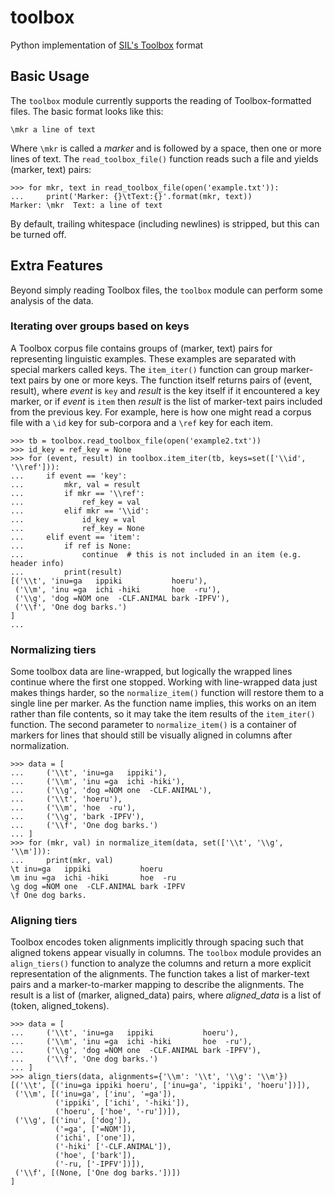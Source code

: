 # toolbox

Python implementation of [SIL's Toolbox](www.sil.org/computing/toolbox) format


## Basic Usage

The `toolbox` module currently supports the reading of Toolbox-formatted files. The basic format looks like this:

```
\mkr a line of text
```

Where `\mkr` is called a *marker* and is followed by a space, then one or more lines of text. The `read_toolbox_file()` function reads such a file and yields (marker, text) pairs:

```python3
>>> for mkr, text in read_toolbox_file(open('example.txt')):
...     print('Marker: {}\tText:{}'.format(mkr, text))
Marker: \mkr  Text: a line of text
```

By default, trailing whitespace (including newlines) is stripped, but this can be turned off.


## Extra Features

Beyond simply reading Toolbox files, the `toolbox` module can perform some analysis of the data.

### Iterating over groups based on keys

A Toolbox corpus file contains groups of (marker, text) pairs for representing linguistic examples. These examples are separated with special markers called keys. The `item_iter()` function can group marker-text pairs by one or more keys. The function itself returns pairs of (event, result), where *event* is `key` and *result* is the key itself if it encountered a key marker, or if *event* is `item` then *result* is the list of marker-text pairs included from the previous key. For example, here is how one might read a corpus file with a `\id` key for sub-corpora and a `\ref` key for each item.

```python3
>>> tb = toolbox.read_toolbox_file(open('example2.txt'))
>>> id_key = ref_key = None
>>> for (event, result) in toolbox.item_iter(tb, keys=set(['\\id', '\\ref'])):
...     if event == 'key':
...         mkr, val = result
...         if mkr == '\\ref':
...             ref_key = val
...         elif mkr == '\\id':
...             id_key = val
...             ref_key = None
...     elif event == 'item':
...         if ref is None:
...             continue  # this is not included in an item (e.g. header info)
...         print(result)
[('\\t', 'inu=ga   ippiki           hoeru'),
 ('\\m', 'inu =ga  ichi -hiki       hoe  -ru'),
 ('\\g', 'dog =NOM one  -CLF.ANIMAL bark -IPFV'),
 ('\\f', 'One dog barks.')
]
...
```

### Normalizing tiers

Some toolbox data are line-wrapped, but logically the wrapped lines continue where the first one stopped. Working with line-wrapped data just makes things harder, so the `normalize_item()` function will restore them to a single line per marker. As the function name implies, this works on an item rather than file contents, so it may take the item results of the `item_iter()` function. The second parameter to `normalize_item()` is a container of markers for lines that should still be visually aligned in columns after normalization.

```python3
>>> data = [
...     ('\\t', 'inu=ga   ippiki'),
...     ('\\m', 'inu =ga  ichi -hiki'),
...     ('\\g', 'dog =NOM one  -CLF.ANIMAL'),
...     ('\\t', 'hoeru'),
...     ('\\m', 'hoe  -ru'),
...     ('\\g', 'bark -IPFV'),
...     ('\\f', 'One dog barks.')
... ]
>>> for (mkr, val) in normalize_item(data, set(['\\t', '\\g', '\\m'])):
...     print(mkr, val)
\t inu=ga   ippiki           hoeru
\m inu =ga  ichi -hiki       hoe  -ru
\g dog =NOM one  -CLF.ANIMAL bark -IPFV
\f One dog barks.
```

### Aligning tiers

Toolbox encodes token alignments implicitly through spacing such that aligned tokens appear visually in columns. The `toolbox` module provides an `align_tiers()` function to analyze the columns and return a more explicit representation of the alignments. The function takes a list of marker-text pairs and a marker-to-marker mapping to describe the alignments. The result is a list of (marker, aligned_data) pairs, where *aligned_data* is a list of (token, aligned_tokens).

```python3
>>> data = [
...     ('\\t', 'inu=ga   ippiki           hoeru'),
...     ('\\m', 'inu =ga  ichi -hiki       hoe  -ru'),
...     ('\\g', 'dog =NOM one  -CLF.ANIMAL bark -IPFV'),
...     ('\\f', 'One dog barks.')
... ]
>>> align_tiers(data, alignments={'\\m': '\\t', '\\g': '\\m'})
[('\\t', [('inu=ga ippiki hoeru', ['inu=ga', 'ippiki', 'hoeru'])]),
 ('\\m', [('inu=ga', ['inu', '=ga']),
          ('ippiki', ['ichi', '-hiki']),
          ('hoeru', ['hoe', '-ru'])]),
 ('\\g', [('inu', ['dog']),
          ('=ga', ['=NOM']),
          ('ichi', ['one']),
          ('-hiki' ['-CLF.ANIMAL']),
          ('hoe', ['bark']),
          ('-ru, ['-IPFV'])]),
 ('\\f', [(None, ['One dog barks.'])])
]
